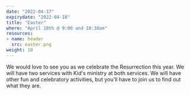 ```yaml
---
date: "2022-04-17"
expirydate: "2022-04-18"
title: "Easter"
where: "April 18th @ 9:00 and 10:30am"
resources:
- name: header
  src: easter.png
weight: 10
---
```



We would love to see you as we celebrate the Resurrection this year. We will have two services with Kid's ministry at both services. We will have other fun and celebratory activities, but you'll have to join us to find out what they are.


